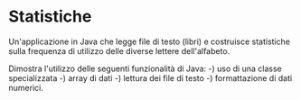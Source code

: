 Statistiche
===========

Un'applicazione in Java che legge file di testo (libri)
e costruisce statistiche sulla frequenza di utilizzo delle diverse lettere dell'alfabeto.

Dimostra l'utilizzo delle seguenti funzionalità di Java:
-) uso di una classe specializzata
-) array di dati
-) lettura dei file di testo
-) formattazione di dati numerici.

